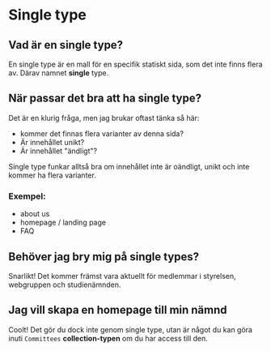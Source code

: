 # Single type

## Vad är en single type?

En single type är en mall för en specifik statiskt sida, som det inte finns flera av. Därav namnet **single** type.

## När passar det bra att ha single type?

Det är en klurig fråga, men jag brukar oftast tänka så här:

- kommer det finnas flera varianter av denna sida?
- Är innehållet unikt?
- Är innehållet "ändligt"?

Single type funkar alltså bra om innehållet inte är oändligt, unikt och inte kommer ha flera varianter.

### Exempel:

- about us
- homepage / landing page
- FAQ

## Behöver jag bry mig på single types?

Snarlikt! Det kommer främst vara aktuellt för medlemmar i styrelsen, webgruppen och studienämnden.

## Jag vill skapa en homepage till min nämnd

Coolt! Det gör du dock inte genom single type, utan är något du kan göra inuti `Committees` **collection-typen** om du har access till den.

